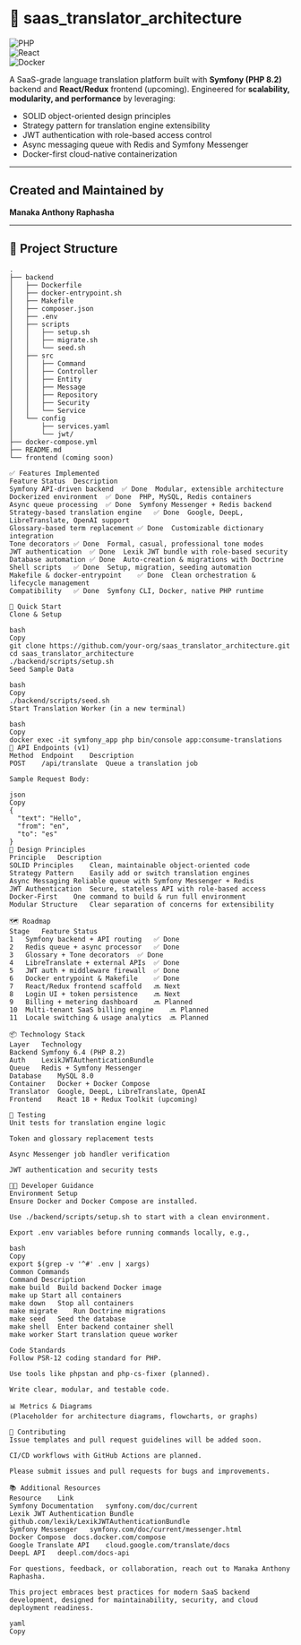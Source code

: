 # 🧠 saas_translator_architecture

![PHP](https://img.shields.io/badge/PHP-8.2-blue?logo=php&logoColor=white)  
![React](https://img.shields.io/badge/React-18-blue?logo=react&logoColor=white)  
![Docker](https://img.shields.io/badge/Docker-Container-blue?logo=docker&logoColor=white)  

A SaaS-grade language translation platform built with **Symfony (PHP 8.2)** backend and **React/Redux** frontend (upcoming). Engineered for **scalability, modularity, and performance** by leveraging:

- SOLID object-oriented design principles  
- Strategy pattern for translation engine extensibility  
- JWT authentication with role-based access control  
- Async messaging queue with Redis and Symfony Messenger  
- Docker-first cloud-native containerization  

---

## Created and Maintained by  
**Manaka Anthony Raphasha**

---

## 🧱 Project Structure

```plaintext
.
├── backend
│   ├── Dockerfile
│   ├── docker-entrypoint.sh
│   ├── Makefile
│   ├── composer.json
│   ├── .env
│   ├── scripts
│   │   ├── setup.sh
│   │   ├── migrate.sh
│   │   └── seed.sh
│   ├── src
│   │   ├── Command
│   │   ├── Controller
│   │   ├── Entity
│   │   ├── Message
│   │   ├── Repository
│   │   ├── Security
│   │   └── Service
│   └── config
│       ├── services.yaml
│       └── jwt/
├── docker-compose.yml
├── README.md
└── frontend (coming soon)

✅ Features Implemented
Feature	Status	Description
Symfony API-driven backend	✅ Done	Modular, extensible architecture
Dockerized environment	✅ Done	PHP, MySQL, Redis containers
Async queue processing	✅ Done	Symfony Messenger + Redis backend
Strategy-based translation engine	✅ Done	Google, DeepL, LibreTranslate, OpenAI support
Glossary-based term replacement	✅ Done	Customizable dictionary integration
Tone decorators	✅ Done	Formal, casual, professional tone modes
JWT authentication	✅ Done	Lexik JWT bundle with role-based security
Database automation	✅ Done	Auto-creation & migrations with Doctrine
Shell scripts	✅ Done	Setup, migration, seeding automation
Makefile & docker-entrypoint	✅ Done	Clean orchestration & lifecycle management
Compatibility	✅ Done	Symfony CLI, Docker, native PHP runtime

🚀 Quick Start
Clone & Setup

bash
Copy
git clone https://github.com/your-org/saas_translator_architecture.git
cd saas_translator_architecture
./backend/scripts/setup.sh
Seed Sample Data

bash
Copy
./backend/scripts/seed.sh
Start Translation Worker (in a new terminal)

bash
Copy
docker exec -it symfony_app php bin/console app:consume-translations
📡 API Endpoints (v1)
Method	Endpoint	Description
POST	/api/translate	Queue a translation job

Sample Request Body:

json
Copy
{
  "text": "Hello",
  "from": "en",
  "to": "es"
}
🧠 Design Principles
Principle	Description
SOLID Principles	Clean, maintainable object-oriented code
Strategy Pattern	Easily add or switch translation engines
Async Messaging	Reliable queue with Symfony Messenger + Redis
JWT Authentication	Secure, stateless API with role-based access
Docker-First	One command to build & run full environment
Modular Structure	Clear separation of concerns for extensibility

🗺 Roadmap
Stage	Feature	Status
1	Symfony backend + API routing	✅ Done
2	Redis queue + async processor	✅ Done
3	Glossary + Tone decorators	✅ Done
4	LibreTranslate + external APIs	✅ Done
5	JWT auth + middleware firewall	✅ Done
6	Docker entrypoint & Makefile	✅ Done
7	React/Redux frontend scaffold	🔜 Next
8	Login UI + token persistence	🔜 Next
9	Billing + metering dashboard	🔜 Planned
10	Multi-tenant SaaS billing engine	🔜 Planned
11	Locale switching & usage analytics	🔜 Planned

📦 Technology Stack
Layer	Technology
Backend	Symfony 6.4 (PHP 8.2)
Auth	LexikJWTAuthenticationBundle
Queue	Redis + Symfony Messenger
Database	MySQL 8.0
Container	Docker + Docker Compose
Translator	Google, DeepL, LibreTranslate, OpenAI
Frontend	React 18 + Redux Toolkit (upcoming)

🧪 Testing
Unit tests for translation engine logic

Token and glossary replacement tests

Async Messenger job handler verification

JWT authentication and security tests

👩‍💻 Developer Guidance
Environment Setup
Ensure Docker and Docker Compose are installed.

Use ./backend/scripts/setup.sh to start with a clean environment.

Export .env variables before running commands locally, e.g.,

bash
Copy
export $(grep -v '^#' .env | xargs)
Common Commands
Command	Description
make build	Build backend Docker image
make up	Start all containers
make down	Stop all containers
make migrate	Run Doctrine migrations
make seed	Seed the database
make shell	Enter backend container shell
make worker	Start translation queue worker

Code Standards
Follow PSR-12 coding standard for PHP.

Use tools like phpstan and php-cs-fixer (planned).

Write clear, modular, and testable code.

📊 Metrics & Diagrams
(Placeholder for architecture diagrams, flowcharts, or graphs)

🤝 Contributing
Issue templates and pull request guidelines will be added soon.

CI/CD workflows with GitHub Actions are planned.

Please submit issues and pull requests for bugs and improvements.

📚 Additional Resources
Resource	Link
Symfony Documentation	symfony.com/doc/current
Lexik JWT Authentication Bundle	github.com/lexik/LexikJWTAuthenticationBundle
Symfony Messenger	symfony.com/doc/current/messenger.html
Docker Compose	docs.docker.com/compose
Google Translate API	cloud.google.com/translate/docs
DeepL API	deepl.com/docs-api

For questions, feedback, or collaboration, reach out to Manaka Anthony Raphasha.

This project embraces best practices for modern SaaS backend development, designed for maintainability, security, and cloud deployment readiness.

yaml
Copy
